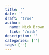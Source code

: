 ```yaml
---
title: ''
date: ''
draft: 'true'
author:
  name: Nick Brown
  link: '/nick'
description: ''
categories: ['']
tags: ['']
---
```

<!--more-->
